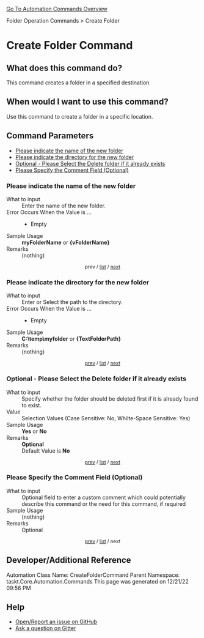 <!--TITLE: Create Folder Command -->
<!-- SUBTITLE: a command in the Folder Operation Commands group. -->
[Go To Automation Commands Overview](/automation-commands.md)


Folder Operation Commands &gt; Create Folder


# Create Folder Command


## What does this command do?
This command creates a folder in a specified destination


## When would I want to use this command?
Use this command to create a folder in a specific location.


<a id="param_list"></a>
## Command Parameters
- [Please indicate the name of the new folder](#param_0)
- [Please indicate the directory for the new folder](#param_1)
- [Optional - Please Select the Delete folder if it already exists](#param_2)
- [Please Specify the Comment Field (Optional)](#param_3)


<a id="param_0"></a>
### Please indicate the name of the new folder


<dl>
<dt>What to input</dt><dd>Enter the name of the new folder.</dd>
<dt>Error Occurs When the Value is ...</dt><dd><ul>
<li>Empty</li>
</ul></dd>
<dt>Sample Usage</dt><dd><strong>myFolderName</strong> or <strong>{vFolderName}</strong></dd>
<dt>Remarks</dt><dd>(nothing)</dd>
</dl>




<div style="font-size: 90%; text-align: center">


prev / [list](#param_list) / [next](#param_1)


</div>


<a id="param_1"></a>
### Please indicate the directory for the new folder


<dl>
<dt>What to input</dt><dd>Enter or Select the path to the directory.</dd>
<dt>Error Occurs When the Value is ...</dt><dd><ul>
<li>Empty</li>
</ul></dd>
<dt>Sample Usage</dt><dd><strong>C:\temp\myfolder</strong> or <strong>{TextFolderPath}</strong></dd>
<dt>Remarks</dt><dd>(nothing)</dd>
</dl>




<div style="font-size: 90%; text-align: center">


[prev](#param_1) / [list](#param_list) / [next](#param_2)


</div>


<a id="param_2"></a>
### Optional - Please Select the Delete folder if it already exists


<dl>
<dt>What to input</dt><dd>Specify whether the folder should be deleted first if it is already found to exist.</dd>
<dt>Value</dt><dd>Selection Values (Case Sensitive: No, Whilte-Space Sensitive: Yes)</dd>
<dt>Sample Usage</dt><dd><strong>Yes</strong> or  <strong>No</strong></dd>
<dt>Remarks</dt><dd><strong>Optional</strong><br>Default Value is <strong>No</strong></dd>
</dl>




<div style="font-size: 90%; text-align: center">


[prev](#param_2) / [list](#param_list) / [next](#param_3)


</div>


<a id="param_3"></a>
### Please Specify the Comment Field (Optional)


<dl>
<dt>What to input</dt><dd>Optional field to enter a custom comment which could potentially describe this command or the need for this command, if required</dd>
<dt>Sample Usage</dt><dd>(nothing)</dd>
<dt>Remarks</dt><dd>Optional</dd>
</dl>




<div style="font-size: 90%; text-align: center">


[prev](#param_3) / [list](#param_list) / next


</div>


## Developer/Additional Reference
Automation Class Name: CreateFolderCommand
Parent Namespace: taskt.Core.Automation.Commands
This page was generated on 12/21/22 09:56 PM


## Help
- [Open/Report an issue on GitHub](https://github.com/saucepleez/taskt/issues/new)
- [Ask a question on Gitter](https://gitter.im/taskt-rpa/Lobby)
